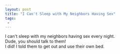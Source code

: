 ```yaml
---
layout: post
title: "I Can't Sleep with My Neighbors Having Sex"
tags:
 -
---
```


<div class="frames">
  <div class="frame frame-green">
    <div class="bubble">I can't sleep with my neighbors having sex every night.</div>
    <div class="bubble bubble-right bubble-middle">Dude, you should talk to them!</div>
  </div>
  <div class="frame frame-green">
    <div class="bubble bubble-middle">I did! I told them to get out and use their own bed.</div>
  </div>
</div>

<div data-img="i-cant-sleep"></div>
